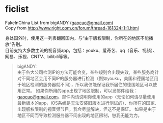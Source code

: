 # ficlist
FakeInChina List from bigANDY (gaocuo@gmail.com)  
Copy from http://www.right.com.cn/forum/thread-161324-1-1.html  

身处国外时，使用这一列表翻回国内，与“由于版权限制，你所在的地区不能播放”告别。  
目前支持大多数主流的视音频app，包括：youku、爱奇艺、qq（音乐、视频）、网易、乐视、CNTV、bilibili等等。  

> bigANDY:  
> 由于各大公司检测IP的方法可能会变，某些规则会出现失效，某些服务商针对不同地区会用不同IP的服务器进行检测（例如youku，美国和德国地区用于地区检测的服务器就不同），所以我仅能保证我所居住的德国地区可以使用正常。
> 如果你所用的app出现了地区限制，可以发邮件给我：gaocuo@gmail.com。邮件内请说明你使用的app（无论如何请尽量使用最新版本的app，iOS系统是无法安装旧版本进行测试的）、你所在的国家、出现版权限制的视音频节目，我会尽量解决，但这不是保证。
> 如果是由于地区不同而导致检测服务器不同出现的地区限制，恕我无能为力。
